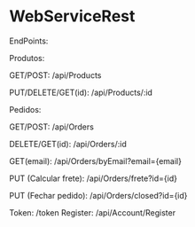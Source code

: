# WebServiceRest

EndPoints:

Produtos:

GET/POST: /api/Products

PUT/DELETE/GET(id): /api/Products/:id


Pedidos:

GET/POST: /api/Orders

DELETE/GET(id): /api/Orders/:id

GET(email): /api/Orders/byEmail?email={email}

PUT (Calcular frete): /api/Orders/frete?id={id}

PUT (Fechar pedido): /api/Orders/closed?id={id}

Token: /token
Register: /api/Account/Register